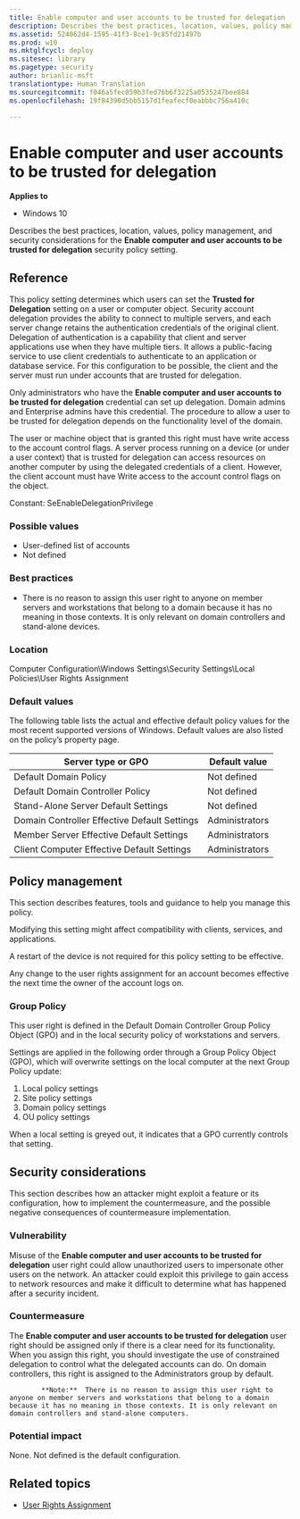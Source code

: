 ```yaml
---
title: Enable computer and user accounts to be trusted for delegation (Windows 10)
description: Describes the best practices, location, values, policy management, and security considerations for the Enable computer and user accounts to be trusted for delegation security policy setting.
ms.assetid: 524062d4-1595-41f3-8ce1-9c85fd21497b
ms.prod: w10
ms.mktglfcycl: deploy
ms.sitesec: library
ms.pagetype: security
author: brianlic-msft
translationtype: Human Translation
ms.sourcegitcommit: f046a5fec059b3fed76b6f3225a0535247bee884
ms.openlocfilehash: 19f84390d5bb5157d1feafecf0eabbbc756a410c

---
```


# Enable computer and user accounts to be trusted for delegation

**Applies to**
-   Windows 10

Describes the best practices, location, values, policy management, and security considerations for the **Enable computer and user accounts to be trusted for delegation** security policy setting.

## Reference

This policy setting determines which users can set the **Trusted for Delegation** setting on a user or computer object.
Security account delegation provides the ability to connect to multiple servers, and each server change retains the authentication credentials of the original client. Delegation of authentication is a capability that client and server applications use when they have multiple tiers. It allows a public-facing service to use client credentials to authenticate to an application or database service. For this configuration to be possible, the client and the server must run under accounts that are trusted for delegation.

Only administrators who have the **Enable computer and user accounts to be trusted for delegation** credential can set up delegation. Domain admins and Enterprise admins have this credential. The procedure to allow a user to be trusted for delegation depends on the functionality level of the domain.

The user or machine object that is granted this right must have write access to the account control flags. A server process running on a device (or under a user context) that is trusted for delegation can access resources on another computer by using the delegated credentials of a client. However, the client account must have Write access to the account control flags on the object.

Constant: SeEnableDelegationPrivilege

### Possible values

-   User-defined list of accounts
-   Not defined

### Best practices

-   There is no reason to assign this user right to anyone on member servers and workstations that belong to a domain because it has no meaning in those contexts. It is only relevant on domain controllers and stand-alone devices.

### Location

Computer Configuration\\Windows Settings\\Security Settings\\Local Policies\\User Rights Assignment

### Default values

The following table lists the actual and effective default policy values for the most recent supported versions of Windows. Default values are also listed on the policy’s property page.

| Server type or GPO | Default value |
| - | - |
| Default Domain Policy | Not defined| 
| Default Domain Controller Policy | Not defined| 
| Stand-Alone Server Default Settings | Not defined| 
| Domain Controller Effective Default Settings | Administrators| 
| Member Server Effective Default Settings | Administrators| 
| Client Computer Effective Default Settings | Administrators| 
 
## Policy management

This section describes features, tools and guidance to help you manage this policy.

Modifying this setting might affect compatibility with clients, services, and applications.

A restart of the device is not required for this policy setting to be effective.

Any change to the user rights assignment for an account becomes effective the next time the owner of the account logs on.

### Group Policy

This user right is defined in the Default Domain Controller Group Policy Object (GPO) and in the local security policy of workstations and servers.

Settings are applied in the following order through a Group Policy Object (GPO), which will overwrite settings on the local computer at the next Group Policy update:

1.  Local policy settings
2.  Site policy settings
3.  Domain policy settings
4.  OU policy settings

When a local setting is greyed out, it indicates that a GPO currently controls that setting.

## Security considerations

This section describes how an attacker might exploit a feature or its configuration, how to implement the countermeasure, and the possible negative consequences of countermeasure implementation.

### Vulnerability

Misuse of the **Enable computer and user accounts to be trusted for delegation** user right could allow unauthorized users to impersonate other users on the network. An attacker could exploit this privilege to gain access to network resources and make it difficult to determine what has happened after a security incident.

### Countermeasure

The **Enable computer and user accounts to be trusted for delegation** user right should be assigned only if there is a clear need for its functionality. When you assign this right, you should investigate the use of constrained delegation to control what the delegated accounts can do. On domain controllers, this right is assigned to the Administrators group by default.

>
            **Note:**  There is no reason to assign this user right to anyone on member servers and workstations that belong to a domain because it has no meaning in those contexts. It is only relevant on domain controllers and stand-alone computers.
 
### Potential impact

None. Not defined is the default configuration.

## Related topics

- [User Rights Assignment](user-rights-assignment.md)



<!--HONumber=Jun16_HO4-->


